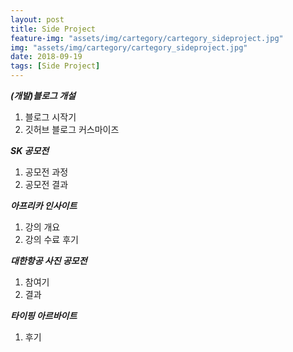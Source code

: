 ```yaml
---
layout: post
title: Side Project
feature-img: "assets/img/cartegory/cartegory_sideproject.jpg"
img: "assets/img/cartegory/cartegory_sideproject.jpg"
date: 2018-09-19
tags: [Side Project]
---
```


<!--Sed ut perspiciatis unde omnis iste natus error sit voluptatem accusantium doloremque laudantium, totam rem aperiam, eaque ipsa quae ab illo inventore veritatis et quasi architecto beatae vitae dicta sunt explicabo. Nemo enim ipsam voluptatem <a>quia voluptas sit aspernatur</a> aut odit aut fugit, sed quia consequuntur magni dolores eos qui ratione voluptatem sequi nesciunt. Neque porro quisquam est, qui dolorem ipsum quia dolor sit amet, consectetur, adipisci velit, sed quia non numquam eius <a>modi tempora incidunt</a> ut labore et dolore magnam aliquam quaerat voluptatem. Ut enim ad minima veniam, quis nostrum exercitationem ullam corporis suscipit laboriosam, nisi ut aliquid ex ea commodi consequatur? Quis autem vel eum iure reprehenderit qui in ea voluptate velit esse quam nihil molestiae consequatur, vel illum qui dolorem eum fugiat quo voluptas nulla pariatur?
Use this area of the page to describe your project. The icon above is part of a free icon set by <a href="https://sellfy.com/p/8Q9P/jV3VZ/">Flat Icons</a>. On their website, you can download their free set with 16 icons, or you can purchase the entire set with 146 icons for only $12!-->

***(개발)블로그 개설***

1. 블로그 시작기 
2. 깃허브 블로그 커스마이즈<br>

***SK 공모전***

1. 공모전 과정
2. 공모전 결과<br>

***아프리카 인사이트***

1. 강의 개요
2. 강의 수료 후기<br>

***대한항공 사진 공모전***

1. 참여기
2. 결과<br>

***타이핑 아르바이트***

1. 후기<br>